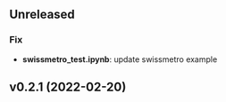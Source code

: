 ## Unreleased

### Fix

- **swissmetro_test.ipynb**: update swissmetro example

## v0.2.1 (2022-02-20)